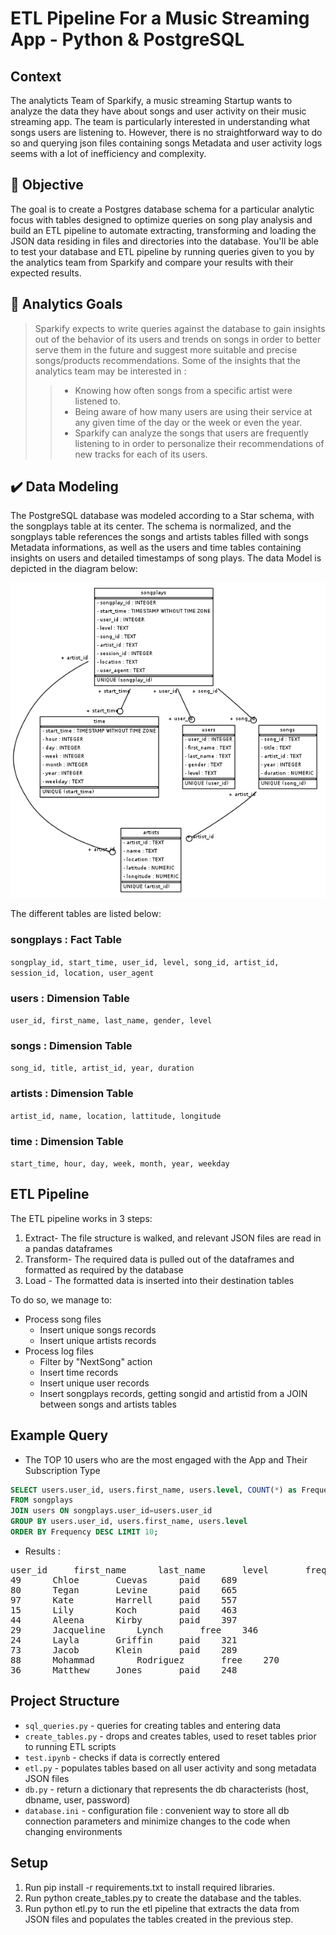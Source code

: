# ETL Pipeline For a Music Streaming App - Python & PostgreSQL
## Context
The analyticts Team of Sparkify, a music streaming Startup wants to analyze the data they have about songs and user activity on their music streaming app. The team is particularly interested in understanding what songs users are listening to. However, there is no straightforward way to do so and querying json files containing songs Metadata and user activity logs seems with a lot of inefficiency and complexity.

## :dart: Objective
The goal is to create a Postgres database schema for a particular analytic focus with tables designed to optimize queries on song play analysis and build an ETL pipeline to automate extracting, transforming and loading the JSON data residing in files and directories into the database. You'll be able to test your database and ETL pipeline by running queries given to you by the analytics team from Sparkify and compare your results with their expected results.

## :checkered_flag: Analytics Goals
>Sparkify expects to write queries against the database to gain insights out of the behavior of its users and trends on songs in order to better serve them in the future and suggest more suitable and precise songs/products recommendations. Some of the insights that the analytics team may be interested in :
>
>> - Knowing how often songs from a specific artist were listened to.
>> - Being aware of how many users are using their service at any given time of the day or the week or even the year.
>> - Sparkify can analyze the songs that users are frequently listening to in order to personalize their recommendations of new tracks for each of its users.

## :heavy_check_mark: Data Modeling
The PostgreSQL database was modeled according to a Star schema, with the songplays table at its center. The schema is normalized, and the songplays table references the songs and artists tables filled with songs Metadata informations, as well as the users and time tables containing insights on users and detailed timestamps of song plays. The data Model is depicted in the diagram below:

![image info](./sparkifydb_erd.png)

The different tables are listed below:
### songplays : Fact Table
`songplay_id, start_time, user_id, level, song_id, artist_id, session_id, location, user_agent`

### users : Dimension Table
`user_id, first_name, last_name, gender, level`

### songs : Dimension Table
`song_id, title, artist_id, year, duration`

### artists : Dimension Table
`artist_id, name, location, lattitude, longitude`

### time : Dimension Table
`start_time, hour, day, week, month, year, weekday`

## ETL Pipeline

The ETL pipeline works in 3 steps:

1. Extract- The file structure is walked, and relevant JSON files are read in a pandas dataframes
2. Transform- The required data is pulled out of the dataframes and formatted as required by the database
3. Load - The formatted data is inserted into their destination tables

To do so, we manage to:  

- Process song files
    - Insert unique songs records
    - Insert unique artists records
- Process log files
    - Filter by "NextSong" action
    - Insert time records
    - Insert unique user records
    - Insert songplays records, getting songid and artistid from a JOIN between songs and artists tables

## Example Query

- The TOP 10 users who are the most engaged with the App and Their Subscription Type

```SQL
SELECT users.user_id, users.first_name, users.level, COUNT(*) as Frequency 
FROM songplays 
JOIN users ON songplays.user_id=users.user_id 
GROUP BY users.user_id, users.first_name, users.level
ORDER BY Frequency DESC LIMIT 10;
```
- Results :
<pre>
user_id	    first_name	    last_name	    level	    frequency  
49	    Chloe	    Cuevas	    paid	689  
80	    Tegan	    Levine	    paid	665  
97	    Kate	    Harrell	    paid	557  
15	    Lily	    Koch	    paid	463  
44	    Aleena	    Kirby	    paid	397  
29	    Jacqueline	    Lynch	    free	346  
24	    Layla	    Griffin	    paid	321  
73	    Jacob	    Klein	    paid	289  
88	    Mohammad	    Rodriguez	    free	270  
36	    Matthew	    Jones	    paid	248  
</pre>
## Project Structure
- `sql_queries.py` - queries for creating tables and entering data
- `create_tables.py` - drops and creates tables, used to reset tables prior to running ETL scripts
- `test.ipynb` - checks if data is correctly entered
- `etl.py` - populates tables based on all user activity and song metadata JSON files
- `db.py` - return a dictionary that represents the db characterists (host, dbname, user, password)
- `database.ini` - configuration file : convenient way to store all db connection parameters and minimize changes to the code when changing environments

## Setup
1. Run pip install -r requirements.txt to install required libraries.
2. Run python create_tables.py to create the database and the tables.
3. Run python etl.py to run the etl pipeline that extracts the data from JSON files and populates the tables created in the previous step.